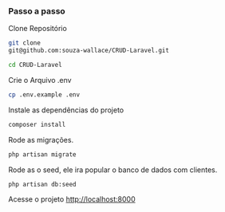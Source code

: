 
### Passo a passo
Clone Repositório
```sh
git clone 
git@github.com:souza-wallace/CRUD-Laravel.git
```
```sh
cd CRUD-Laravel
```

Crie o Arquivo .env
```sh
cp .env.example .env
```

Instale as dependências do projeto
```sh
composer install
```

Rode as migrações.
```sh
php artisan migrate
```
Rode as o seed, ele ira popular o banco de dados com clientes.
```sh
php artisan db:seed
```

Acesse o projeto
[http://localhost:8000](http://localhost:8000)